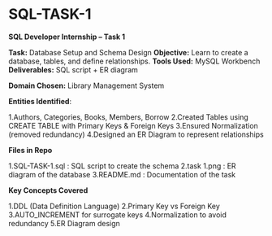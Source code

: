 # SQL-TASK-1

**SQL Developer Internship – Task 1**

**Task:** Database Setup and Schema Design
**Objective:** Learn to create a database, tables, and define relationships.
**Tools Used:** MySQL Workbench
**Deliverables:** SQL script + ER diagram

**Domain Chosen:** Library Management System

**Entities Identified**: 

1.Authors, Categories, Books, Members, Borrow
2.Created Tables using CREATE TABLE with Primary Keys & Foreign Keys
3.Ensured Normalization (removed redundancy)
4.Designed an ER Diagram to represent relationships

**Files in Repo**

1.SQL-TASK-1.sql : SQL script to create the schema
2.task 1.png : ER diagram of the database
3.README.md : Documentation of the task

**Key Concepts Covered**

1.DDL (Data Definition Language)
2.Primary Key vs Foreign Key
3.AUTO_INCREMENT for surrogate keys
4.Normalization to avoid redundancy
5.ER Diagram design
